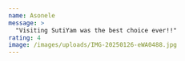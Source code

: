 ```yaml
---
name: Asonele
message: >
  "Visiting SutiYam was the best choice ever!!"
rating: 4
image: /images/uploads/IMG-20250126-eWA0488.jpg
---
```

